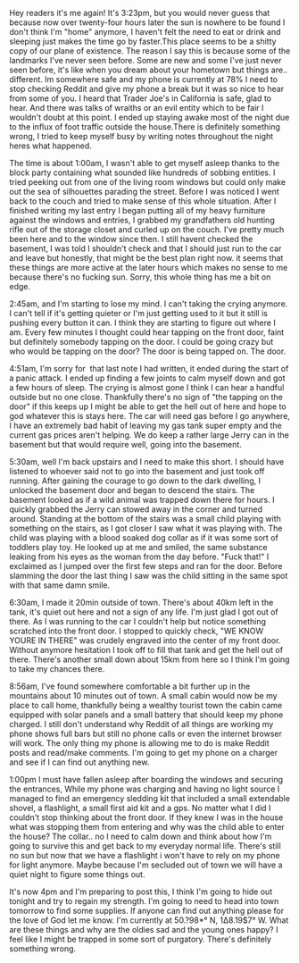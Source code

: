 Hey readers it's me again! It's 3:23pm, but you would never guess that because now over twenty-four hours later the sun is nowhere to be found I don't think I'm "home" anymore, I haven't felt the need to eat or drink and sleeping just makes the time go by faster.This place seems to be a shitty copy of our plane of existence. The reason I say this is because some of the landmarks I've never seen before. Some are new and some I've just never seen before, it's like when you dream about your hometown but things are.. different. Im somewhere safe and my phone is currently at 78% I need to stop checking Reddit and give my phone a break but it was so nice to hear from some of you. I heard that Trader Joe's in California is safe, glad to hear. And there was talks of wraiths or an evil entity which to be fair I wouldn't doubt at this point. I ended up staying awake most of the night due to the influx of foot traffic outside the house.There is definitely something wrong, I tried to keep myself busy by writing notes throughout the night heres what happened.

The time is about 1:00am, I wasn't able to get myself asleep thanks to the block party containing what sounded like hundreds of sobbing entities. I tried peeking out from one of the living room windows but could only make out the sea of silhouettes parading the street. Before I was noticed I went back to the couch and tried to make sense of this whole situation. After I finished writing my last entry I began putting all of my heavy furniture against the windows and entries, I grabbed my grandfathers old hunting rifle out of the storage closet and curled up on the couch. I've pretty much been here and to the window since then. I still havent checked the basement, I was told I shouldn't check and that I should just run to the car and leave but honestly, that might be the best plan right now. it seems that these things are more active at the later hours which makes no sense to me because there's no fucking sun. Sorry, this whole thing has me a bit on edge.

2:45am, and I'm starting to lose my mind. I can't taking the crying anymore. I can't tell if it's getting quieter or I'm just getting used to it but it still is pushing every button it can. I think they are starting to figure out where I am. Every few minutes I thought could hear tapping on the front door, faint but definitely somebody tapping on the door. I could be going crazy but who would be tapping on the door? The door is being tapped on. The door.

4:51am, I'm sorry for  that last note I had written, it ended during the start of a panic attack. I ended up finding a few joints to calm myself down and got a few hours of sleep. The crying is almost gone I think I can hear a handful outside but no one close. Thankfully there's no sign of "the tapping on the door" if this keeps up I might be able to get the hell out of here and hope to god whatever this is stays here. The car will need gas before I go anywhere, I have an extremely bad habit of leaving my gas tank super empty and the current gas prices aren't helping. We do keep a rather large Jerry can in the basement but that would require well, going into the basement.

5:30am, well I'm back upstairs and I need to make this short. I should have listened to whoever said not to go into the basement and just took off running. After gaining the courage to go down to the dark dwelling, I unlocked the basement door and began to descend the stairs. The basement looked as if a wild animal was trapped down there for hours. I quickly grabbed the Jerry can stowed away in the corner and turned around. Standing at the bottom of the stairs was a small child playing with something on the stairs, as I got closer I saw what it was playing with. The child was playing with a blood soaked dog collar as if it was some sort of toddlers play toy. He looked up at me and smiled, the same substance leaking from his eyes as the woman from the day before. "Fuck that!" I exclaimed as I jumped over the first few steps and ran for the door. Before slamming the door the last thing I saw was the child sitting in the same spot with that same damn smile.

6:30am, I made it 20min outside of town. There's about 40km left in the tank, it's quiet out here and not a sign of any life. I'm just glad I got out of there. As I was running to the car I couldn't help but notice something scratched into the front door. I stopped to quickly check, "WE KNOW YOURE IN THERE" was crudely engraved into the center of my front door. Without anymore hesitation I took off to fill that tank and get the hell out of there. There's another small down about 15km from here so I think I'm going to take my chances there.

8:56am, I've found somewhere comfortable a bit further up in the mountains about 10 minutes out of town. A small cabin would now be my place to call home, thankfully being a wealthy tourist town the cabin came equipped with solar panels and a small battery that should keep my phone charged. I still don't understand why Reddit of all things are working my phone shows full bars but still no phone calls or even the internet browser will work. The only thing my phone is allowing me to do is make Reddit posts and read/make comments. I'm going to get my phone on a charger and see if I can find out anything new.

1:00pm I must have fallen asleep after boarding the windows and securing the entrances, While my phone was charging and having no light source I managed to find an emergency sledding kit that included a small extendable shovel, a flashlight, a small first aid kit and a gps. No matter what I did I couldn't stop thinking about the front door. If they knew I was in the house what was stopping them from entering and why was the child able to enter the house? The collar.. no I need to calm down and think about how I'm going to survive this and get back to my everyday normal life. There's still no sun but now that we have a flashlight i won't have to rely on my phone for light anymore. Maybe because I'm secluded out of town we will have a quiet night to figure some things out.

It's now 4pm and I'm preparing to post this, I think I'm going to hide out tonight and try to regain my strength. I'm going to need to head into town tomorrow to find some supplies. If anyone can find out anything please for the love of God let me know. I'm currently at 50.?98*° N, 1∆8.19$7° W. What are these things and why are the oldies sad and the young ones happy? I feel like I might be trapped in some sort of purgatory. There's definitely something wrong.